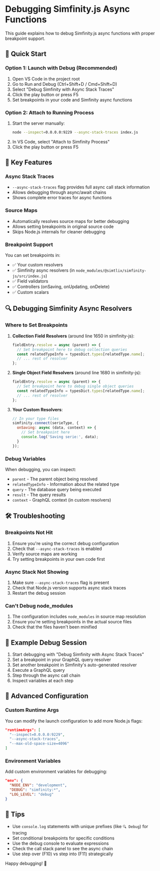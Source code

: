 # Debugging Simfinity.js Async Functions

This guide explains how to debug Simfinity.js async functions with proper breakpoint support.

## 🚀 Quick Start

### Option 1: Launch with Debug (Recommended)
1. Open VS Code in the project root
2. Go to Run and Debug (Ctrl+Shift+D / Cmd+Shift+D)
3. Select "Debug Simfinity with Async Stack Traces"
4. Click the play button or press F5
5. Set breakpoints in your code and Simfinity async functions

### Option 2: Attach to Running Process
1. Start the server manually:
   ```bash
   node --inspect=0.0.0.0:9229 --async-stack-traces index.js
   ```
2. In VS Code, select "Attach to Simfinity Process"
3. Click the play button or press F5

## 🎯 Key Features

### Async Stack Traces
- `--async-stack-traces` flag provides full async call stack information
- Allows debugging through async/await chains
- Shows complete error traces for async functions

### Source Maps
- Automatically resolves source maps for better debugging
- Allows setting breakpoints in original source code
- Skips Node.js internals for cleaner debugging

### Breakpoint Support
You can set breakpoints in:
- ✅ Your custom resolvers
- ✅ Simfinity async resolvers (in `node_modules/@simtlix/simfinity-js/src/index.js`)
- ✅ Field validators
- ✅ Controllers (onSaving, onUpdating, onDelete)
- ✅ Custom scalars

## 🔍 Debugging Simfinity Async Resolvers

### Where to Set Breakpoints

1. **Collection Field Resolvers** (around line 1650 in simfinity-js):
   ```javascript
   fieldEntry.resolve = async (parent) => {
     // Set breakpoint here to debug collection queries
     const relatedTypeInfo = typesDict.types[relatedType.name];
     // ... rest of resolver
   };
   ```

2. **Single Object Field Resolvers** (around line 1680 in simfinity-js):
   ```javascript
   fieldEntry.resolve = async (parent) => {
     // Set breakpoint here to debug single object queries
     const relatedTypeInfo = typesDict.types[relatedType.name];
     // ... rest of resolver
   };
   ```

3. **Your Custom Resolvers**:
   ```javascript
   // In your type files
   simfinity.connect(serieType, {
     onSaving: async (data, context) => {
       // Set breakpoint here
       console.log('Saving serie:', data);
     }
   });
   ```

### Debug Variables

When debugging, you can inspect:
- `parent` - The parent object being resolved
- `relatedTypeInfo` - Information about the related type
- `query` - The database query being executed
- `result` - The query results
- `context` - GraphQL context (in custom resolvers)

## 🛠️ Troubleshooting

### Breakpoints Not Hit
1. Ensure you're using the correct debug configuration
2. Check that `--async-stack-traces` is enabled
3. Verify source maps are working
4. Try setting breakpoints in your own code first

### Async Stack Not Showing
1. Make sure `--async-stack-traces` flag is present
2. Check that Node.js version supports async stack traces
3. Restart the debug session

### Can't Debug node_modules
1. The configuration includes `node_modules` in source map resolution
2. Ensure you're setting breakpoints in the actual source files
3. Check that the files haven't been minified

## 📝 Example Debug Session

1. Start debugging with "Debug Simfinity with Async Stack Traces"
2. Set a breakpoint in your GraphQL query resolver
3. Set another breakpoint in Simfinity's auto-generated resolver
4. Execute a GraphQL query
5. Step through the async call chain
6. Inspect variables at each step

## 🔧 Advanced Configuration

### Custom Runtime Args
You can modify the launch configuration to add more Node.js flags:
```json
"runtimeArgs": [
  "--inspect=0.0.0.0:9229",
  "--async-stack-traces",
  "--max-old-space-size=4096"
]
```

### Environment Variables
Add custom environment variables for debugging:
```json
"env": {
  "NODE_ENV": "development",
  "DEBUG": "simfinity:*",
  "LOG_LEVEL": "debug"
}
```

## 🎉 Tips

- Use `console.log` statements with unique prefixes (like `🔍 Debug`) for tracing
- Set conditional breakpoints for specific conditions
- Use the debug console to evaluate expressions
- Check the call stack panel to see the async chain
- Use step over (F10) vs step into (F11) strategically

Happy debugging! 🚀
